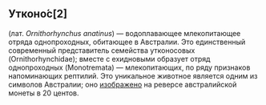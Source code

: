 ## Утконо́с[2] 
(лат. *Ornithorhynchus anatinus*) — водоплавающее млекопитающее отряда однопроходных, обитающее в Австралии. Это единственный современный представитель семейства утконосовых (Ornithorhynchidae); вместе с ехидновыми образует отряд однопроходных (Monotremata) — млекопитающих, по ряду признаков напоминающих рептилий. Это уникальное животное является одним из символов Австралии; оно [изображено](https://ru.wikipedia.org/wiki/Утконос) на реверсе австралийской монеты в 20 центов.
